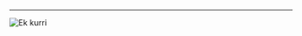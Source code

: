 
<!--- ek onkar satgur prasad --->
---
![Ek kurri](https://apnaorg.com/books/shahmukhi/aysha-aslam/book/page0000.gif)